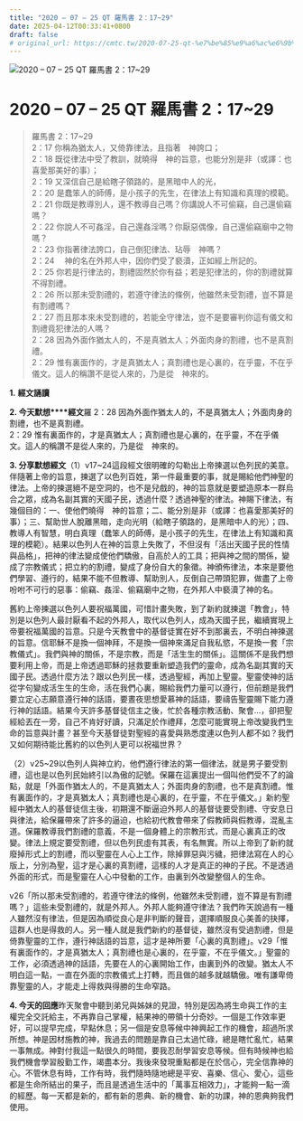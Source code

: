 ```yaml
---
title: "2020 – 07 – 25 QT 羅馬書 2：17~29"
date: 2025-04-12T00:33:41+0800
draft: false
# original_url: https://cmtc.tw/2020-07-25-qt-%e7%be%85%e9%a6%ac%e6%9b%b8-2%ef%bc%9a1729
---
```


![2020 – 07 – 25 QT 羅馬書 2：17~29](/images/qt.jpg   "2020 – 07 – 25 QT 羅馬書 2：17~29")

# 2020 – 07 – 25 QT 羅馬書 2：17~29

> 羅馬書 2：17~29  
> 2：17 你稱為猶太人，又倚靠律法，且指著　神誇口；  
> 2：18 既從律法中受了教訓，就曉得　神的旨意，也能分別是非（或譯：也喜愛那美好的事）；  
> 2：19 又深信自己是給瞎子領路的，是黑暗中人的光，  
> 2：20 是蠢笨人的師傅，是小孩子的先生，在律法上有知識和真理的模範。  
> 2：21 你既是教導別人，還不教導自己嗎？你講說人不可偷竊，自己還偷竊嗎？  
> 2：22 你說人不可姦淫，自己還姦淫嗎？你厭惡偶像，自己還偷竊廟中之物嗎？  
> 2：23 你指著律法誇口，自己倒犯律法、玷辱　神嗎？  
> 2：24 　神的名在外邦人中，因你們受了褻瀆，正如經上所記的。  
> 2：25 你若是行律法的，割禮固然於你有益；若是犯律法的，你的割禮就算不得割禮。  
> 2：26 所以那未受割禮的，若遵守律法的條例，他雖然未受割禮，豈不算是有割禮嗎？  
> 2：27 而且那本來未受割禮的，若能全守律法，豈不是要審判你這有儀文和割禮竟犯律法的人嗎？  
> 2：28 因為外面作猶太人的，不是真猶太人；外面肉身的割禮，也不是真割禮。  
> 2：29 惟有裏面作的，才是真猶太人；真割禮也是心裏的，在乎靈，不在乎儀文。這人的稱讚不是從人來的，乃是從　神來的。

**1.** **經文誦讀**

**2. 今天默想****經文**羅 2：28 因為外面作猶太人的，不是真猶太人；外面肉身的割禮，也不是真割禮。  
2：29 惟有裏面作的，才是真猶太人；真割禮也是心裏的，在乎靈，不在乎儀文。這人的稱讚不是從人來的，乃是從　神來的。

**3. 分享默想經文**（1）v17~24這段經文很明確的勾勒出上帝揀選以色列民的美意。伴隨著上帝的旨意，揀選了以色列百姓，第一件最重要的事，就是賜給他們神聖的律法。上帝的揀選絕不是空洞的，也不是兒戲的，神的旨意就是要塑造原本一群烏合之眾，成為名副其實的天國子民，透過什麼？透過神聖的律法。神賜下律法，有幾個目的：一、使他們曉得　神的旨意；二、能分別是非（或譯：也喜愛那美好的事）；三、幫助世人脫離黑暗，走向光明（給瞎子領路的，是黑暗中人的光）；四、教導人有智慧，明白真理（蠢笨人的師傅，是小孩子的先生，在律法上有知識和真理的模範）。結果以色列人在神的旨意上失敗了，不但沒有「活出天國子民的性情與品格」，把神的律法變成使他們驕傲，自高於人的工具；把與神之間的關係，變成了宗教儀式；把立約的割禮，變成了身份自大的象徵。神頒佈律法，本來是要他們學習、遵行的，結果不能不但教導、幫助別人，反倒自己帶頭犯罪，做盡了上帝吩咐不可行的惡事：偷竊、姦淫、偷竊廟中之物，在外邦人中褻瀆了神的名。

舊約上帝揀選以色列人要祝福萬國，可惜計畫失敗，到了新約就揀選「教會」，特別是以色列人最討厭看不起的外邦人，取代以色列人，成為天國子民，繼續實現上帝要祝福萬國的旨意。只是今天教會中的基督徒實在好不到那裏去，不明白神揀選的旨意。信耶穌不是換一個神拜，不是換一個神來滿足自我私慾，不是換一套「宗教儀式」。我們與神的關係，不是宗教，而是「活生生的關係」。這關係不是我們想要利用上帝，而是上帝透過耶穌的拯救要重新塑造我們的靈命，成為名副其實的天國子民。透過什麼方法？跟以色列民一樣，透過聖經，再加上聖靈。聖靈使神的話從字句變成活生生的生命，活在我們心裏，賜給我們力量可以遵行，但前題是我們要立定心志願意遵行神的話語，要晝夜思想愛慕神的話語，要禱告聖靈賜下能力遵行神的話語。結果今天許多基督徒信主之後，忙於各種宗教活動、聚會…，卻把聖經給丟在一旁，自己不肯好好讀，只滿足於作禮拜，怎麼可能實現上帝改變我們生命的旨意與計畫？甚至今天基督徒對聖經的喜愛與熟悉度連以色列人都不如？我們又如何期待能比舊約的以色列人更可以祝福世界？

（2）v25~29以色列人與神立約，他們遵行律法的第一個律法，就是男子要受割禮，這也是以色列民始終引以為傲的記號。保羅在這裏提出一個叫他們受不了的論點，就是「外面作猶太人的，不是真猶太人；外面肉身的割禮，也不是真割禮。惟有裏面作的，才是真猶太人；真割禮也是心裏的，在乎靈，不在乎儀文。」新約聖經中猶太人的基督徒信主後，初期還不斷逼迫外邦人的基督徒要受割禮、守安息日與律法，給保羅帶來了許多的逼迫，也給初代教會帶來了假教師與假教導，混亂主道。保羅教導我們割禮的意義，不是一個身體上的宗教形式，而是心裏真正的改變。律法上規定要受割禮，但以色列民虛有其表，有名無實。所以上帝到了新約就廢掉形式上的割禮，而以聖靈在人心上工作，除掉罪惡與污穢，把律法寫在人的心版上，分別為聖，這才是心裏的真割禮，這樣的人才是真正的神的子民。不是透過外面的形式，而是聖靈在人心中發動的工作，由裏到外改變整個人的生命。

v26「所以那未受割禮的，若遵守律法的條例，他雖然未受割禮，豈不算是有割禮嗎？」這些未受割禮的，就是外邦人。外邦人能夠遵守律法？我們昨天說過有一種人雖然沒有律法，但是因為順從良心是非判斷的聲音，選擇順服良心美善的抉擇，這群人也是得救的人。另一種人就是我們新約的基督徒，雖然沒有受過割禮，但是倚靠聖靈的工作，遵行神話語的旨意，這才是神所要「心裏的真割禮」。v29「惟有裏面作的，才是真猶太人；真割禮也是心裏的，在乎靈，不在乎儀文。」聖靈的工作，必須透過神的話語，先要在人的心裏開始工作，由裏到外的改變。猶太人不明白這一點，一直在外面的宗教儀式上打轉，而且做的越多就越驕傲。唯有謙卑倚靠聖靈的人，才能走上得救與得勝的生命窄路。

**4. 今天的回應**昨天聚會中聽到弟兄與姊妹的見證，特別是因為將生命與工作的主權完全交託給主，不再靠自己掌權，結果神的帶領十分奇妙。一個是工作效率更好，可以提早完成，早點休息；另一個是安息等候中神興起工作的機會，超過所求所想。神是因材施教的神，我過去的問題是靠自己太過忙碌，總是瞎忙亂忙，結果一事無成。神對付我這一點很久的時間，要我忍耐學習安息等候。但有時候神也給我們機會學習殷勤工作，竭盡本分。我後來發現重點都是在於信心，完全信靠神的心。不管休息有時，工作有時，我們隨時隨地總是平安、喜樂、信心、愛心，這些都是生命所結出的果子，而且是透過生活中的「萬事互相效力」，才能夠一點一滴的經歷。每一天都是新的，都有新的恩典、新的機會、新的功課，神的恩典夠我們使用。